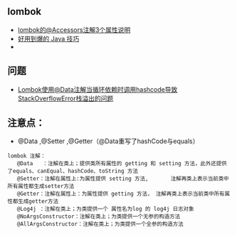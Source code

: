 ## lombok
- [lombok的@Accessors注解3个属性说明](https://www.jianshu.com/p/784732369d46)
- [好用到爆的 Java 技巧](https://mp.weixin.qq.com/s?__biz=MjM5NzMyMjAwMA==&mid=2651488579&idx=1&sn=a48d8fd07389c765dc56756f53dab963)
- []()

## 问题
- [Lombok使用@Data注解当循环依赖时调用hashcode导致StackOverflowError栈溢出的问题](https://blog.csdn.net/zyxzj/article/details/106563494)

## 注意点：
- @Data ,@Setter ,@Getter（@Data重写了hashCode与equals）
```
lombok 注解：
   @Data   ：注解在类上；提供类所有属性的 getting 和 setting 方法，此外还提供了equals、canEqual、hashCode、toString 方法
   @Setter：注解在属性上:为属性提供 setting 方法,       注解再类上表示当前类中所有属性都生成setter方法
   @Getter：注解在属性上：为属性提供 getting 方法， 注解再类上表示当前类中所有属性都生成getter方法
   @Log4j ：注解在类上；为类提供一个 属性名为log 的 log4j 日志对象
   @NoArgsConstructor：注解在类上；为类提供一个无参的构造方法
   @AllArgsConstructor：注解在类上；为类提供一个全参的构造方法
```